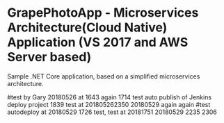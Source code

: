 
# GrapePhotoApp - Microservices Architecture(Cloud Native) Application (VS 2017 and AWS Server based)
Sample .NET Core application, based on a simplified microservices architecture. <p>
#test by Gary 20180526 at 1643 again 1714 test auto publish of Jenkins deploy project 1839 test at 201805262350 20180529 again again
#test autodeploy at 20180529 1726 test, test at 20181751 20180529 2235 2306
  
 
 
 

